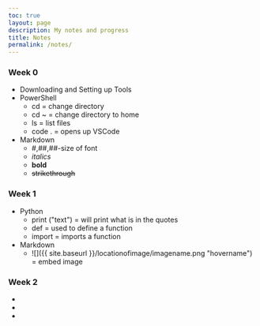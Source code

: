 ```yaml
---
toc: true
layout: page
description: My notes and progress
title: Notes
permalink: /notes/
---
```


### Week 0
- Downloading and Setting up Tools
- PowerShell
    - cd = change directory
    - cd ~ = change directory to home
    - ls = list files
    - code . = opens up VSCode
- Markdown
    - #,##,##-size of font
    - *italics*
    - **bold**
    - ~~strikethrough~~

### Week 1
- Python
    - print ("text") = will print what is in the quotes
    - def = used to define a function
    - import = imports a function
- Markdown
    - ![]({{ site.baseurl }}/locationofimage/imagename.png "hovername") = embed image

### Week 2
- 
- 
- 